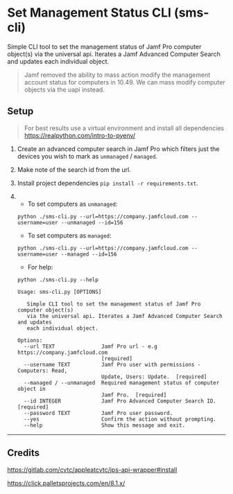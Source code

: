 # Set Management Status CLI (sms-cli)

Simple CLI tool to set the management status of Jamf Pro computer object(s) via the universal api. Iterates a Jamf Advanced Computer Search and updates each individual object.

> Jamf removed the ability to mass action modify the management account status for computers in 10.49. We can mass modify computer objects via the uapi instead.

## Setup

> For best results use a virtual environment and install all dependencies https://realpython.com/intro-to-pyenv/

1. Create an advanced computer search in Jamf Pro which filters just the devices you wish to mark as `unmanaged` / `managed`. 
2. Make note of the search id from the url.
3. Install project dependencies `pip install -r requirements.txt`. 
4. - To set computers as `unmanaged`:
    
    `python ./sms-cli.py --url=https://company.jamfcloud.com --username=user --unmanaged --id=156`
   
   - To set computers as `managed`:
   
   `python ./sms-cli.py --url=https://company.jamfcloud.com --username=user --managed --id=156`

   - For help:
  
   `python ./sms-cli.py --help`
   
   ```
   Usage: sms-cli.py [OPTIONS]

      Simple CLI tool to set the management status of Jamf Pro computer object(s)
      via the universal api. Iterates a Jamf Advanced Computer Search and updates 
      each individual object.

   Options:
     --url TEXT               Jamf Pro url - e.g https://company.jamfcloud.com
                              [required]
     --username TEXT          Jamf Pro user with permissions - Computers: Read,
                              Update, Users: Update.  [required]
     --managed / --unmanaged  Required management status of computer object in
                              Jamf Pro.  [required]
     --id INTEGER             Jamf Pro Advanced Computer Search ID.  [required]
     --password TEXT          Jamf Pro user password.
     --yes                    Confirm the action without prompting.
     --help                   Show this message and exit.
   ```
---

## Credits

https://gitlab.com/cvtc/appleatcvtc/jps-api-wrapper#install

https://click.palletsprojects.com/en/8.1.x/
